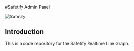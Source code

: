#Safetify Admin Panel


![Safetify](https://res.cloudinary.com/dwv1g2skd/image/upload/v1653199014/Safetify_zbpclf.png)


## Introduction
This is a code repository for the Safetify Realtime Line Graph.


